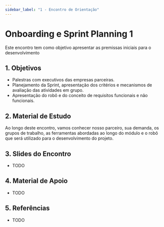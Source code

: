 ```yaml
---
sidebar_label: "1 - Encontro de Orientação"
---
```


# Onboarding e Sprint Planning 1	

Este encontro tem como objetivo apresentar as premissas iniciais para o desenvolvimento 

## 1. Objetivos

- Palestras com executivos das empresas parceiras. 
- Planejamento da Sprint, apresentação dos critérios e mecanismos de avaliação das atividades em grupo.
- Apresentação do robô e do conceito de requisitos funcionais e não funcionais.

## 2. Material de Estudo

Ao longo deste encontro, vamos conhecer nosso parceiro, sua demanda, os grupos de trabalho, as ferramentas abordadas ao longo do módulo e o robô que será utilizado para o desenvolvimento do projeto.


## 3. Slides do Encontro

- TODO

## 4. Material de Apoio

- TODO

## 5. Referências

- TODO


